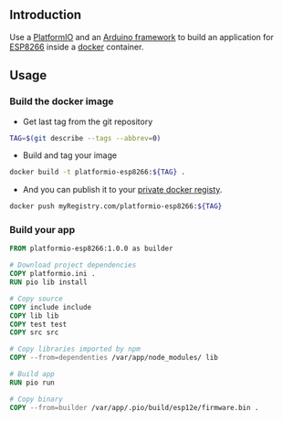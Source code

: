 ## Introduction
Use a [PlatformIO](https://github.com/platformio/platformio-core) and an [Arduino framework](https://github.com/esp8266/Arduino) to build an application for [ESP8266](https://www.espressif.com/en/products/modules/esp8266) inside a [docker](https://www.docker.com/) container.  

## Usage
### Build the docker image
* Get last tag from the git repository
```bash
TAG=$(git describe --tags --abbrev=0)
```
* Build and tag your image
```bash
docker build -t platformio-esp8266:${TAG} .
```
* And you can publish it to your [private docker registy](https://hub.docker.com/_/registry). 
```bash
docker push myRegistry.com/platformio-esp8266:${TAG}
```

### Build your app
```dockerfile
FROM platformio-esp8266:1.0.0 as builder

# Download project dependencies
COPY platformio.ini .
RUN pio lib install

# Copy source
COPY include include
COPY lib lib
COPY test test
COPY src src

# Copy libraries imported by npm
COPY --from=dependenties /var/app/node_modules/ lib

# Build app
RUN pio run

# Copy binary
COPY --from=builder /var/app/.pio/build/esp12e/firmware.bin .
```

